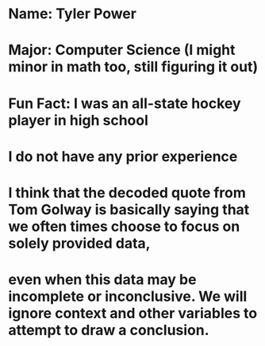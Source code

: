 # Name: Tyler Power
# Major: Computer Science (I might minor in math too, still figuring it out)
# Fun Fact: I was an all-state hockey player in high school
# I do not have any prior experience

# I think that the decoded quote from Tom Golway is basically saying that we often times choose to focus on solely provided data, 
# even when this data may be incomplete or inconclusive. We will ignore context and other variables to attempt to draw a conclusion.

